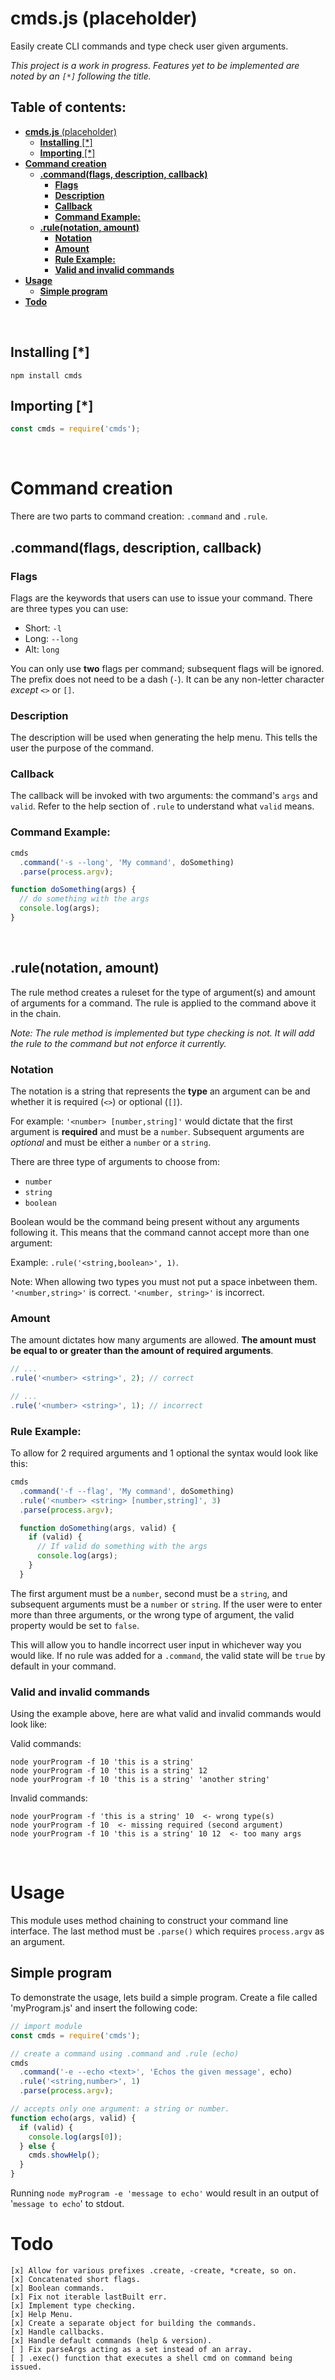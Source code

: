 # **cmds.js** (placeholder)
Easily create CLI commands and type check user given arguments. 

*This project is a work in progress. Features yet to be implemented are noted by an `[*]` following the title.*

##   **Table of contents:** <!-- omit in toc -->

- [**cmds.js** (placeholder)](#cmdsjs-placeholder)
  - [**Installing** [*]](#installing)
  - [**Importing** [*]](#importing)
- [**Command creation**](#command-creation)
  - [**.command(flags, description, callback)**](#commandflags-description-callback)
    - [**Flags**](#flags)
    - [**Description**](#description)
    - [**Callback**](#callback)
    - [**Command Example:**](#command-example)
  - [**.rule(notation, amount)**](#rulenotation-amount)
    - [**Notation**](#notation)
    - [**Amount**](#amount)
    - [**Rule Example:**](#rule-example)
    - [**Valid and invalid commands**](#valid-and-invalid-commands)
- [**Usage**](#usage)
  - [**Simple program**](#simple-program)
- [**Todo**](#todo)

&nbsp;

## **Installing** [*]

```
npm install cmds
```

## **Importing** [*]

```javascript
const cmds = require('cmds');
```

&nbsp;
# **Command creation**
There are two parts to command creation: `.command` and `.rule`.

## **.command(flags, description, callback)**

### **Flags**
Flags are the keywords that users can use to issue your command. There are three types you can use:
- Short: `-l`
- Long: `--long`
- Alt: `long`

You can only use **two** flags per command; subsequent flags will be ignored. The prefix does not need to be a dash (`-`). It can be any non-letter character *except* `<>` or `[]`.

### **Description**
The description will be used when generating the help menu. This tells the user the purpose of the command.

### **Callback**
The callback will be invoked with two arguments: the command's `args` and `valid`. Refer to the help section of `.rule` to understand what `valid` means.

### **Command Example:**
```javascript
cmds
  .command('-s --long', 'My command', doSomething)
  .parse(process.argv);

function doSomething(args) {
  // do something with the args
  console.log(args);
}
```

&nbsp;
## **.rule(notation, amount)**
The rule method creates a ruleset for the type of argument(s) and amount of arguments for a command. The rule is applied to the command above it in the chain.

*Note: The rule method is implemented but type checking is not. It will add the rule to the command but not enforce it currently.*

### **Notation**
The notation is a string that represents the **type** an argument can be and whether it is required (`<>`) or optional (`[]`).

For example: `'<number> [number,string]'` would dictate that the first argument is **required** and must be a `number`. Subsequent arguments are *optional* and must be either a `number` or a `string`.

There are three type of arguments to choose from:
- `number`
- `string`
- `boolean`

Boolean would be the command being present without any arguments following it. This means that the command cannot accept more than one argument:

Example: `.rule('<string,boolean>', 1)`.

Note: When allowing two types you must not put a space inbetween them. `'<number,string>'` is correct. `'<number, string>'` is incorrect.

### **Amount**
The amount dictates how many arguments are allowed. **The amount must be equal to or greater than the amount of required arguments**.

```javascript
// ...
.rule('<number> <string>', 2); // correct

// ...
.rule('<number> <string>', 1); // incorrect
```
### **Rule Example:**

To allow for 2 required arguments and 1 optional the syntax would look like this:
```javascript
cmds
  .command('-f --flag', 'My command', doSomething)
  .rule('<number> <string> [number,string]', 3)
  .parse(process.argv);

  function doSomething(args, valid) {
    if (valid) {
      // If valid do something with the args
      console.log(args);
    }
  }
```
The first argument must be a `number`, second must be a `string`, and subsequent arguments must be a `number` or `string`. If the user were to enter more than three arguments, or the wrong type of argument, the valid property would be set to `false`.

This will allow you to handle incorrect user input in whichever way you would like. If no rule was added for a `.command`, the valid state will be `true` by default in your command.

### **Valid and invalid commands**

Using the example above, here are what valid and invalid commands would look like:

Valid commands:
```
node yourProgram -f 10 'this is a string'
node yourProgram -f 10 'this is a string' 12
node yourProgram -f 10 'this is a string' 'another string'
```

Invalid commands:
```
node yourProgram -f 'this is a string' 10  <- wrong type(s)
node yourProgram -f 10  <- missing required (second argument)
node yourProgram -f 10 'this is a string' 10 12  <- too many args
```

&nbsp;
# **Usage**
This module uses method chaining to construct your command line interface. The last method must be `.parse()` which requires `process.argv` as an argument.

## **Simple program**
To demonstrate the usage, lets build a simple program. Create a file called 'myProgram.js' and insert the following code:

```javascript
// import module
const cmds = require('cmds');

// create a command using .command and .rule (echo)
cmds
  .command('-e --echo <text>', 'Echos the given message', echo)
  .rule('<string,number>', 1)
  .parse(process.argv);

// accepts only one argument: a string or number.
function echo(args, valid) {
  if (valid) {
    console.log(args[0]);
  } else {
    cmds.showHelp();
  } 
}
```

Running `node myProgram -e 'message to echo'` would result in an output of '`message to echo`' to stdout.

# **Todo**
```
[x] Allow for various prefixes .create, -create, *create, so on.
[x] Concatenated short flags.
[x] Boolean commands.
[x] Fix not iterable lastBuilt err.
[x] Implement type checking.
[x] Help Menu.
[x] Create a separate object for building the commands.
[x] Handle callbacks.
[x] Handle default commands (help & version).
[ ] Fix parseArgs acting as a set instead of an array.
[ ] .exec() function that executes a shell cmd on command being issued.
```